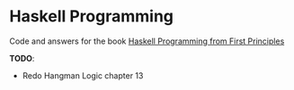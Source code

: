 # Haskell Programming

Code and answers for the book [Haskell Programming from First Principles](http://haskellbook.com/)

__TODO__:
* Redo Hangman Logic chapter 13
